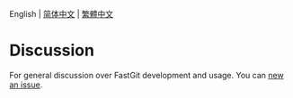 English | [简体中文](README.CN.md) | [繁體中文](README.TW.md) 

# Discussion

For general discussion over FastGit development and usage. You can [new an issue](https://github.com/fastgitorg/discussion/issues/new).
